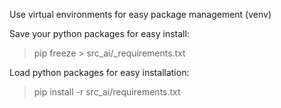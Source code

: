 Use virtual environments for easy package management (venv)

Save your python packages for easy install:

> pip freeze > src_ai/\_requirements.txt

Load python packages for easy installation:

> pip install -r src_ai/requirements.txt

